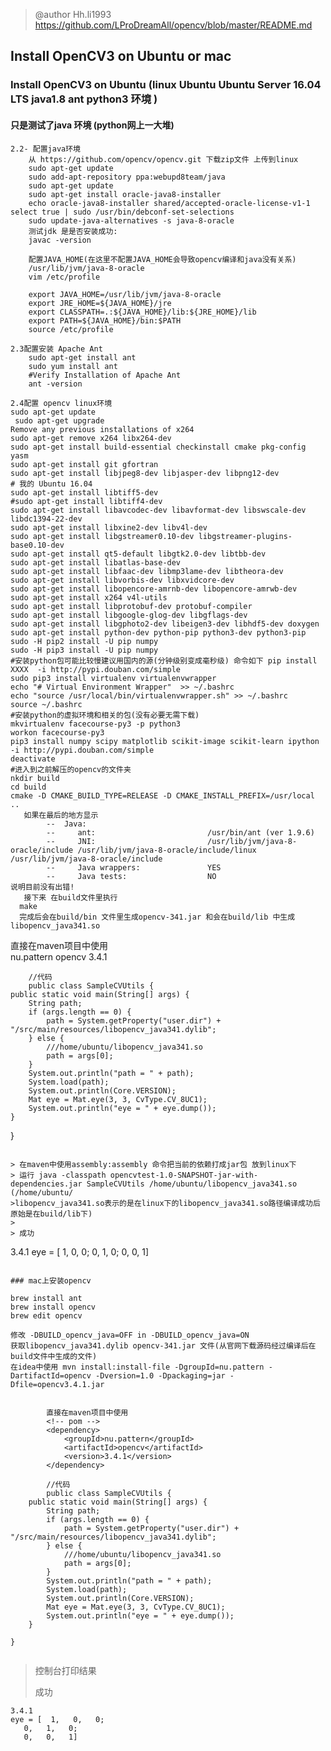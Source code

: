 
> @author Hh.li1993 https://github.com/LProDreamAll/opencv/blob/master/README.md

## Install OpenCV3 on Ubuntu or mac 
### Install OpenCV3 on Ubuntu (linux Ubuntu Ubuntu Server 16.04 LTS java1.8 ant python3 环境 )
#### 只是测试了java 环境 (python网上一大堆)

```
2.2- 配置java环境
	从 https://github.com/opencv/opencv.git 下载zip文件 上传到linux 
	sudo apt-get update
	sudo add-apt-repository ppa:webupd8team/java
	sudo apt-get update
	sudo apt-get install oracle-java8-installer
	echo oracle-java8-installer shared/accepted-oracle-license-v1-1 select true | sudo /usr/bin/debconf-set-selections
	sudo update-java-alternatives -s java-8-oracle
	测试jdk 是是否安装成功:
	javac -version

	配置JAVA_HOME(在这里不配置JAVA_HOME会导致opencv编译和java没有关系)
	/usr/lib/jvm/java-8-oracle
	vim /etc/profile

	export JAVA_HOME=/usr/lib/jvm/java-8-oracle
	export JRE_HOME=${JAVA_HOME}/jre   
	export CLASSPATH=.:${JAVA_HOME}/lib:${JRE_HOME}/lib  
	export PATH=${JAVA_HOME}/bin:$PATH
	source /etc/profile
```
```
2.3配置安装 Apache Ant
	sudo apt-get install ant
	sudo yum install ant
	#Verify Installation of Apache Ant
	ant -version
```
```
2.4配置 opencv linux环境
sudo apt-get update
 sudo apt-get upgrade
Remove any previous installations of x264
sudo apt-get remove x264 libx264-dev
sudo apt-get install build-essential checkinstall cmake pkg-config yasm
sudo apt-get install git gfortran
sudo apt-get install libjpeg8-dev libjasper-dev libpng12-dev
# 我的 Ubuntu 16.04
sudo apt-get install libtiff5-dev
#sudo apt-get install libtiff4-dev 
sudo apt-get install libavcodec-dev libavformat-dev libswscale-dev libdc1394-22-dev
sudo apt-get install libxine2-dev libv4l-dev
sudo apt-get install libgstreamer0.10-dev libgstreamer-plugins-base0.10-dev
sudo apt-get install qt5-default libgtk2.0-dev libtbb-dev
sudo apt-get install libatlas-base-dev
sudo apt-get install libfaac-dev libmp3lame-dev libtheora-dev
sudo apt-get install libvorbis-dev libxvidcore-dev
sudo apt-get install libopencore-amrnb-dev libopencore-amrwb-dev
sudo apt-get install x264 v4l-utils
sudo apt-get install libprotobuf-dev protobuf-compiler
sudo apt-get install libgoogle-glog-dev libgflags-dev
sudo apt-get install libgphoto2-dev libeigen3-dev libhdf5-dev doxygen
sudo apt-get install python-dev python-pip python3-dev python3-pip
sudo -H pip2 install -U pip numpy
sudo -H pip3 install -U pip numpy
#安装python包可能比较慢建议用国内的源(分钟级别变成毫秒级) 命令如下 pip install XXXX  -i http://pypi.douban.com/simple 
sudo pip3 install virtualenv virtualenvwrapper
echo "# Virtual Environment Wrapper"  >> ~/.bashrc
echo "source /usr/local/bin/virtualenvwrapper.sh" >> ~/.bashrc
source ~/.bashrc
#安装python的虚拟环境和相关的包(没有必要无需下载)
mkvirtualenv facecourse-py3 -p python3
workon facecourse-py3
pip3 install numpy scipy matplotlib scikit-image scikit-learn ipython -i http://pypi.douban.com/simple 
deactivate
#进入到之前解压的opencv的文件夹
nkdir build 
cd build 
cmake -D CMAKE_BUILD_TYPE=RELEASE -D CMAKE_INSTALL_PREFIX=/usr/local ..
   如果在最后的地方显示
		--  Java:
		--     ant:                         /usr/bin/ant (ver 1.9.6)
		--     JNI:                         /usr/lib/jvm/java-8-oracle/include /usr/lib/jvm/java-8-oracle/include/linux /usr/lib/jvm/java-8-oracle/include
		--     Java wrappers:               YES
		--     Java tests:                  NO
说明目前没有出错!
   接下来 在build文件里执行
  make
  完成后会在build/bin 文件里生成opencv-341.jar 和会在build/lib 中生成libopencv_java341.so   

```		
直接在maven项目中使用	
	<!-- pom -->
		<dependency>
            <groupId>nu.pattern</groupId>
            <artifactId>opencv</artifactId>
            <version>3.4.1</version>
        </dependency>

        //代码
        public class SampleCVUtils {
    public static void main(String[] args) {
        String path;
        if (args.length == 0) {
            path = System.getProperty("user.dir") + "/src/main/resources/libopencv_java341.dylib";
        } else {
            ///home/ubuntu/libopencv_java341.so
            path = args[0];
        }
        System.out.println("path = " + path);
        System.load(path);
        System.out.println(Core.VERSION);
        Mat eye = Mat.eye(3, 3, CvType.CV_8UC1);
        System.out.println("eye = " + eye.dump());
    }

}


```

> 在maven中使用assembly:assembly 命令把当前的依赖打成jar包 放到linux下 
> 运行 java -classpath opencvtest-1.0-SNAPSHOT-jar-with-dependencies.jar SampleCVUtils /home/ubuntu/libopencv_java341.so (/home/ubuntu/
>libopencv_java341.so表示的是在linux下的libopencv_java341.so路径编译成功后原始是在build/lib下)
>
> 成功 

```
3.4.1
eye = [  1,   0,   0;
   0,   1,   0;
   0,   0,   1]
```

### mac上安装opencv

```
    brew install ant
    brew install opencv
    brew edit opencv

```
修改 -DBUILD_opencv_java=OFF in -DBUILD_opencv_java=ON 
获取libopencv_java341.dylib opencv-341.jar 文件(从官网下载源码经过编译后在build文件中生成的文件)
在idea中使用 mvn install:install-file -DgroupId=nu.pattern -DartifactId=opencv -Dversion=1.0 -Dpackaging=jar -Dfile=opencv3.4.1.jar
 
```	
```	
		直接在maven项目中使用	
		<!-- pom -->
		<dependency>
            <groupId>nu.pattern</groupId>
            <artifactId>opencv</artifactId>
            <version>3.4.1</version>
        </dependency>

        //代码
        public class SampleCVUtils {
    public static void main(String[] args) {
        String path;
        if (args.length == 0) {
            path = System.getProperty("user.dir") + "/src/main/resources/libopencv_java341.dylib";
        } else {
            ///home/ubuntu/libopencv_java341.so
            path = args[0];
        }
        System.out.println("path = " + path);
        System.load(path);
        System.out.println(Core.VERSION);
        Mat eye = Mat.eye(3, 3, CvType.CV_8UC1);
        System.out.println("eye = " + eye.dump());
    }

}


```

> 控制台打印结果
>
> 成功 

```
3.4.1
eye = [  1,   0,   0;
   0,   1,   0;
   0,   0,   1]
```
